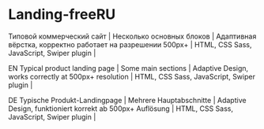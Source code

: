 # Landing-freeRU 

Типовой коммерческий сайт | Несколько основных блоков | Адаптивная вёрстка, корректно работает на разрешении 500px+ | HTML, CSS Sass, JavaScript, Swiper plugin |

EN Typical product landing page | Some main sections | Adaptive Design, works correctly at 500px+ resolution | HTML, CSS Sass, JavaScript, Swiper plugin |

DE Typische Produkt-Landingpage | Mehrere Hauptabschnitte | Adaptive Design, funktioniert korrekt ab 500px+ Auflösung | HTML, CSS Sass, JavaScript, Swiper plugin |
